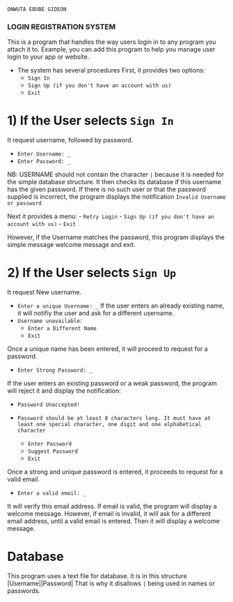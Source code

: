 ```
ONWUTA EBUBE GIDEON
```
### LOGIN REGISTRATION SYSTEM

This is a program that handles the way users login in to any program you attach
it to. Example, you can add this program to help you manage user login to your
app or website.

* The system has several procedures
First, it provides two options:
	- `Sign In`
	- `Sign Up (if you don't have an account with us)`
	- `Exit`

# 1) If the User selects `Sign In`
It request username, followed by password.
* `Enter Username: _`
* `Enter Password: _`

NB: USERNAME should not contain the character `|` because it is needed for the
simple database structure.
It then checks its database if this username has the given password.
If there is no such user or that the password supplied is incorrect,
the program displays the notification
`Invalid Username or password`

Next it provides a menu:
	- `Retry Login`
	- `Sign Up (if you don't have an account with us)`
	- `Exit`

However, if the Username matches the password, this program displays the
simple message welcome message and exit.

# 2) If the User selects `Sign Up`
It request New username.
* `Enter a unique Username: _`
If the user enters an already existing name, it will notifiy the user and
ask for a different username.
* `Username unavailable`:
	- `Enter a Different Name`
	- `Exit`

Once a unique name has been entered, it will proceed to request for a password.
* `Enter Strong Password: _`

If the user enters an existing password or a weak password, the program will
reject it and display the notification:

* `Password Unaccepted!`
* `Password should be at least 8 characters long. It must have at least
one special character, one digit and one alphabetical character`

	- `Enter Password`
	- `Suggest Password`
	- `Exit`

Once a strong and unique password is entered, it proceeds to request for
a valid email.
* `Enter a valid email: _`

It will verify this email address. If email is valid, the program will
display a welcome message.
However, if email is invalid, it will ask for a different email address,
until a valid email is entered. Then it will display a welcome message.


# Database

This program uses a text file for database. It is in this structure
|Username||Password|
That is why it disallows `|` being used in names or passwords.
